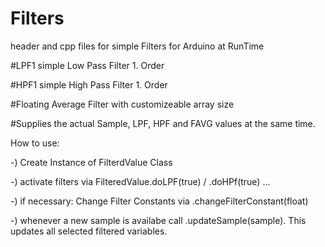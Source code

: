 # Filters
header and cpp files for simple Filters for Arduino at RunTime

#LPF1
simple Low Pass Filter 1. Order

#HPF1
simple High Pass Filter 1. Order

#Floating Average Filter with customizeable array size

#Supplies the actual Sample, LPF, HPF and FAVG values at the same time.


How to use:

-) Create Instance of FilterdValue Class


-) activate filters via FilteredValue.doLPF(true) / .doHPf(true) ...


-) if necessary: Change Filter Constants via .changeFilterConstant(float) 


-) whenever a new sample is availabe call .updateSample(sample). This updates all selected filtered variables.




